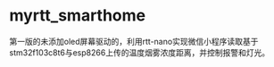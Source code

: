 # myrtt_smarthome

第一版的未添加oled屏幕驱动的，利用rtt-nano实现微信小程序读取基于stm32f103c8t6与esp8266上传的温度烟雾浓度距离，并控制报警和灯光。
